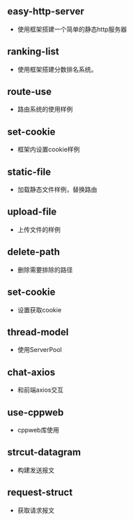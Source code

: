 ## easy-http-server
- 使用框架搭建一个简单的静态http服务器

## ranking-list
- 使用框架搭建分数排名系统。

## route-use
- 路由系统的使用样例

## set-cookie
- 框架内设置cookie样例

## static-file
- 加载静态文件样例，替换路由

## upload-file
- 上传文件的样例

## delete-path
- 删除需要排除的路径

## set-cookie
- 设置获取cookie

## thread-model
- 使用ServerPool

## chat-axios
- 和前端axios交互

## use-cppweb
- cppweb库使用

## strcut-datagram
- 构建发送报文

## request-struct
- 获取请求报文
